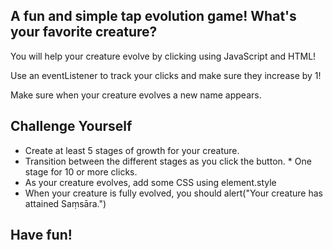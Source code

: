 ## A fun and simple tap evolution game! What's your favorite creature?

You will help your creature evolve by clicking using JavaScript and HTML! 

Use an eventListener to track your clicks and make sure they increase by 1!

Make sure when your creature evolves a new name appears.

## Challenge Yourself

* Create at least 5 stages of growth for your creature.
* Transition between the different stages as you click the button. * One stage for 10 or more clicks.
* As your creature evolves, add some CSS using element.style
* When your creature is fully evolved, you should alert("Your creature has attained Saṃsāra.")

## Have fun!